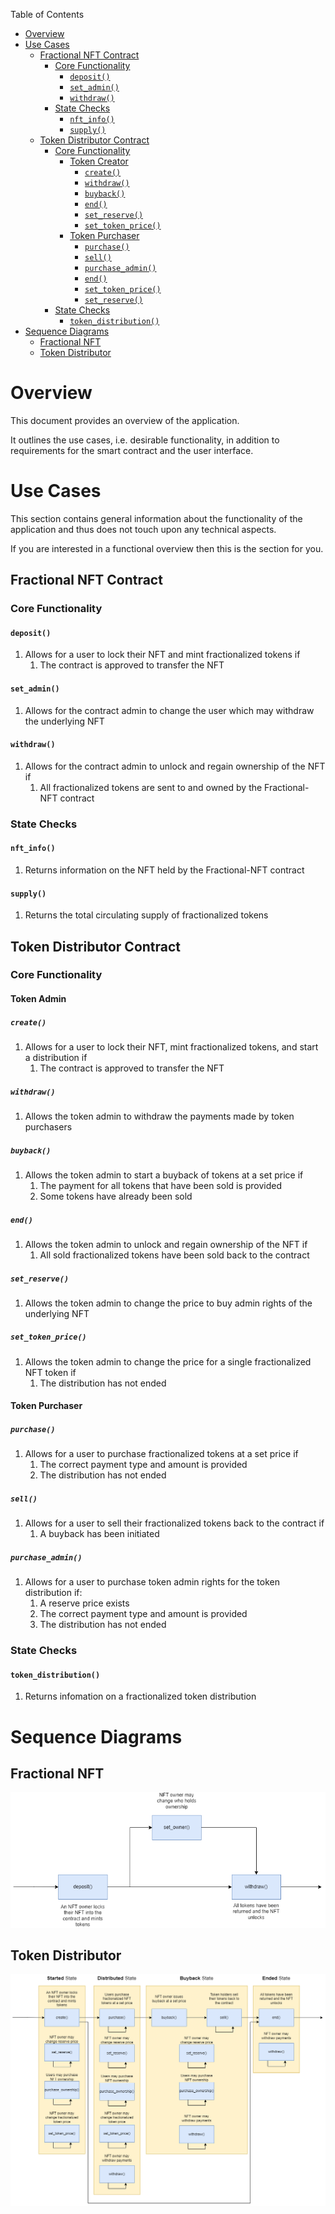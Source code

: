 Table of Contents
- [Overview](#overview)
- [Use Cases](#use-cases)
    - [Fractional NFT Contract](#fractional-nft-contract)
        - [Core Functionality](#core-functionality)
            - [`deposit()`](#deposit)
            - [`set_admin()`](#set_admin)
            - [`withdraw()`](#withdraw)
        - [State Checks](#state-checks)
            - [`nft_info()`](#nft_info)
            - [`supply()`](#supply)
    - [Token Distributor Contract](#token-distributor-contract)
        - [Core Functionality](#core-functionality-1)
            - [Token Creator](#token-creator)
                - [`create()`](#create)
                - [`withdraw()`](#withdraw-1)
                - [`buyback()`](#buyback)
                - [`end()`](#end)
                - [`set_reserve()`](#set_reserve)
                - [`set_token_price()`](#set_token_price)
            - [Token Purchaser](#token-purchaser)
                - [`purchase()`](#purchase)
                - [`sell()`](#sell)
                - [`purchase_admin()`](#purchase_admin)
                - [`end()`](#end-1)
                - [`set_token_price()`](#set_token_price-1)
                - [`set_reserve()`](#set_reserve-1)
        - [State Checks](#state-checks-1)
            - [`token_distribution()`](#token_distribution)
- [Sequence Diagrams](#sequence-diagrams)
    - [Fractional NFT](#fractional-nft)
    - [Token Distributor](#token-distributor)

# Overview

This document provides an overview of the application.

It outlines the use cases, i.e. desirable functionality, in addition to requirements for the smart contract and the user interface.

# Use Cases

This section contains general information about the functionality of the application and thus does not touch upon any technical aspects.

If you are interested in a functional overview then this is the section for you.

## Fractional NFT Contract

### Core Functionality

#### `deposit()`

1. Allows for a user to lock their NFT and mint fractionalized tokens if
    1. The contract is approved to transfer the NFT

#### `set_admin()`

1. Allows for the contract admin to change the user which may withdraw the underlying NFT

#### `withdraw()`

1. Allows for the contract admin to unlock and regain ownership of the NFT if
    1. All fractionalized tokens are sent to and owned by the Fractional-NFT contract

### State Checks

#### `nft_info()`

1. Returns information on the NFT held by the Fractional-NFT contract

#### `supply()`

1.  Returns the total circulating supply of fractionalized tokens

## Token Distributor Contract

### Core Functionality

#### Token Admin

##### `create()`

1. Allows for a user to lock their NFT, mint fractionalized tokens, and start a distribution if
    1. The contract is approved to transfer the NFT

##### `withdraw()`

1. Allows the token admin to withdraw the payments made by token purchasers

##### `buyback()`

1. Allows the token admin to start a buyback of tokens at a set price if
    1. The payment for all tokens that have been sold is provided
    2. Some tokens have already been sold

##### `end()`

1. Allows the token admin to unlock and regain ownership of the NFT if
    1. All sold fractionalized tokens have been sold back to the contract

##### `set_reserve()`

1. Allows the token admin to change the price to buy admin rights of the underlying NFT

##### `set_token_price()`

1. Allows the token admin to change the price for a single fractionalized NFT token if
    1. The distribution has not ended

#### Token Purchaser

##### `purchase()`

1. Allows for a user to purchase fractionalized tokens at a set price if
    1. The correct payment type and amount is provided
    2. The distribution has not ended

##### `sell()`

1. Allows for a user to sell their fractionalized tokens back to the contract if
    1. A buyback has been initiated

##### `purchase_admin()`

1. Allows for a user to purchase token admin rights for the token distribution if:
    1. A reserve price exists
    2. The correct payment type and amount is provided
    3. The distribution has not ended

### State Checks

#### `token_distribution()`

1.  Returns infomation on a fractionalized token distribution

# Sequence Diagrams

## Fractional NFT

![Fractional NFT Sequence Diagram](.docs/f-NFT.png)

## Token Distributor

![Token Distributor Sequence Diagram](.docs/token-distribution.png)
